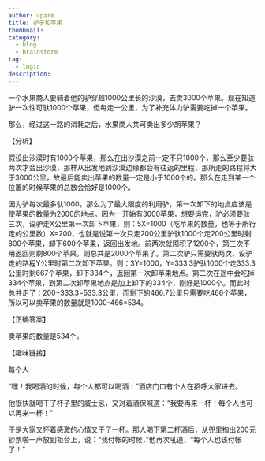 ```yaml
---
author: upare
title: 驴子和苹果
thumbnail:
category:
  - blog
  - brainstorm
tag:
  - logic
description: 
---
```

一个水果商人要骑着他的驴穿越1000公里长的沙漠，去卖3000个苹果。现在知道驴一次性可驮1000个苹果，但每走一公里，为了补充体力驴需要吃掉一个苹果。

那么，经过这一路的消耗之后，水果商人共可卖出多少胡苹果？

【分析】

假设出沙漠时有1000个苹果，那么在出沙漠之前一定不只1000个，那么至少要驮两次才会出沙漠，那样从出发地到沙漠边缘都会有往返的里程，那所走的路程将大于3000公里，故最后能卖出苹果的数量一定是小于1000个的。那么在走到某一个位置的时候苹果的总数会恰好是1000个。

因为驴每次最多驮1000，那么为了最大限度的利用驴，第一次卸下的地点应该是使苹果的数量为2000的地点。因为一开始有3000苹果，想要运完，驴必须要驮三次，设驴走X公里第一次卸下苹果，则：5X=1000（吃苹果的数量，也等于所行走的公里数）X=200，也就是说第一次只走200公里驴驮1000个走200公里时剩800个苹果，卸下600个苹果，返回出发地。前两次就囤积了1200个，第三次不用返回则剩800个苹果，则总共是2000个苹果了。第二次驴只需要驮两次，设驴走的路程Y公里时第二次卸下苹果。则：3Y=1000，Y=333.3驴驮1000个走333.3公里时剩667个苹果，卸下334个，返回第一次卸苹果地点。第二次在途中会吃掉334个苹果，到第二次卸苹果地点是加上卸下的334个，刚好是1000个。而此时总共走了：200+333.3=533.3公里，而剩下的466.7公里只需要吃466个苹果，所以可以卖苹果的数量就是1000-466=534。

【正确答案】

卖苹果的数量是534个。

【趣味链接】

每个人

“嘿！我喝酒的时候，每个人都可以喝酒！”酒店门口有个人在招呼大家进去。

他很快就喝干了杯子里的威士忌，又对着酒保喊道：“我要再来一杯！每个人也可以再来一杯！”

于是大家又怀着感激的心情又干了一杯。那人喝下第二杯酒后，从兜里掏出200元钞票啪一声放到柜台上，说：“我付帐的时候，”他再次吼道，“每个人也该付帐了！”